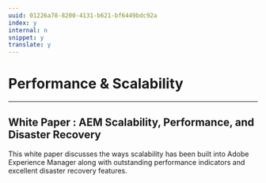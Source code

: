 ```yaml
---
uuid: 01226a78-8200-4131-b621-bf6449bdc92a
index: y
internal: n
snippet: y
translate: y
---
```


# Performance & Scalability

---

## White Paper : AEM Scalability, Performance, and Disaster Recovery
This white paper discusses the ways scalability has been built into Adobe Experience Manager along with outstanding performance indicators and excellent disaster recovery features. 
